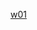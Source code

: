 [w01](https://github.com/vincent20011128/1111-wp1-booklist-210410139/blob/main/md/w01/w01-210410139.md)
